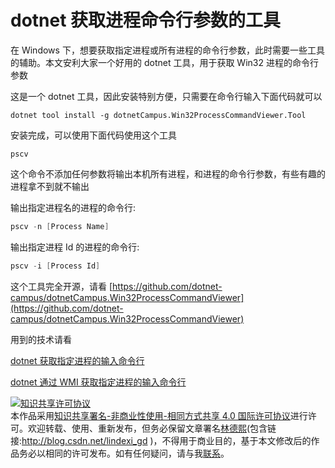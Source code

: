 # dotnet 获取进程命令行参数的工具

在 Windows 下，想要获取指定进程或所有进程的命令行参数，此时需要一些工具的辅助。本文安利大家一个好用的 dotnet 工具，用于获取 Win32 进程的命令行参数

<!--more-->
<!-- CreateTime:2020/8/4 19:39:19 -->

<!-- 发布 -->

这是一个 dotnet 工具，因此安装特别方便，只需要在命令行输入下面代码就可以

```
dotnet tool install -g dotnetCampus.Win32ProcessCommandViewer.Tool
```

安装完成，可以使用下面代码使用这个工具

```
pscv
```

这个命令不添加任何参数将输出本机所有进程，和进程的命令行参数，有些有趣的进程拿不到就不输出

输出指定进程名的进程的命令行:

```csharp
pscv -n [Process Name]
```

输出指定进程 Id 的进程的命令行:

```csharp
pscv -i [Process Id]
```

这个工具完全开源，请看 [https://github.com/dotnet-campus/dotnetCampus.Win32ProcessCommandViewer](https://github.com/dotnet-campus/dotnetCampus.Win32ProcessCommandViewer)

用到的技术请看

[dotnet 获取指定进程的输入命令行](https://blog.lindexi.com/post/dotnet-%E8%8E%B7%E5%8F%96%E6%8C%87%E5%AE%9A%E8%BF%9B%E7%A8%8B%E7%9A%84%E8%BE%93%E5%85%A5%E5%91%BD%E4%BB%A4%E8%A1%8C.html)

[dotnet 通过 WMI 获取指定进程的输入命令行](https://blog.lindexi.com/post/dotnet-%E9%80%9A%E8%BF%87-WMI-%E8%8E%B7%E5%8F%96%E6%8C%87%E5%AE%9A%E8%BF%9B%E7%A8%8B%E7%9A%84%E8%BE%93%E5%85%A5%E5%91%BD%E4%BB%A4%E8%A1%8C.html)

<a rel="license" href="http://creativecommons.org/licenses/by-nc-sa/4.0/"><img alt="知识共享许可协议" style="border-width:0" src="https://licensebuttons.net/l/by-nc-sa/4.0/88x31.png" /></a><br />本作品采用<a rel="license" href="http://creativecommons.org/licenses/by-nc-sa/4.0/">知识共享署名-非商业性使用-相同方式共享 4.0 国际许可协议</a>进行许可。欢迎转载、使用、重新发布，但务必保留文章署名[林德熙](http://blog.csdn.net/lindexi_gd)(包含链接:http://blog.csdn.net/lindexi_gd )，不得用于商业目的，基于本文修改后的作品务必以相同的许可发布。如有任何疑问，请与我[联系](mailto:lindexi_gd@163.com)。
